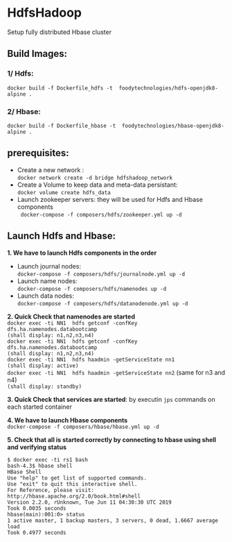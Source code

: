 # HdfsHadoop
Setup fully distributed Hbase cluster
## Build Images:
### 1/ Hdfs:<br/>
`docker build -f Dockerfile_hdfs -t  foodytechnologies/hdfs-openjdk8-alpine .`<br/>
### 2/ Hbase:<br/>
`docker build -f Dockerfile_hbase -t  foodytechnologies/hbase-openjdk8-alpine .`<br/>

## prerequisites:
+ Create a new network :<br/>
`docker network create -d bridge hdfshadoop_network`<br/>
+ Create a Volume to keep data and meta-data persistant:<br/>
`docker volume create hdfs_data`<br/>
+ Launch zookeeper servers: they will be used for Hdfs and Hbase components<br/>
` docker-compose -f composers/hdfs/zookeeper.yml up -d`
## Launch Hdfs and Hbase:
**1. We have to launch Hdfs components in the order**<br/>
+ Launch journal nodes:<br/>
`docker-compose -f composers/hdfs/journalnode.yml up -d` <br/>
+ Launch name nodes:<br/>
`docker-compose -f composers/hdfs/namenodes up -d` <br/>
+ Launch data nodes:<br/>
`docker-compose -f composers/hdfs/datanodenode.yml up -d` <br/>

**2. Quick Check that namenodes are started**<br/>
`docker exec -ti NN1  hdfs getconf -confKey dfs.ha.namenodes.databootcamp`<br/>
`(shall display: n1,n2,n3,n4)`<br/>
`docker exec -ti NN1  hdfs getconf -confKey dfs.ha.namenodes.databootcamp`<br/>
`(shall display: n1,n2,n3,n4)`<br/>
`docker exec -ti NN1  hdfs haadmin -getServiceState nn1`<br/>
`(shall display: active)`<br/>
`docker exec -ti NN1  hdfs haadmin -getServiceState nn2` (same for n3 and n4)<br/>
`(shall display: standby)`<br/>

**3. Quick Check that services are started**: by executin `jps` commands on each started container <br/>

**4. We have to launch Hbase components**<br/>
`docker-compose -f composers/hbase/hbase.yml up -d`<br/>

**5. Check that all is started correctly by connecting to hbase using shell and verifying status**<br/>
```
$ docker exec -ti rs1 bash
bash-4.3$ hbase shell
HBase Shell
Use "help" to get list of supported commands.
Use "exit" to quit this interactive shell.
For Reference, please visit: http://hbase.apache.org/2.0/book.html#shell
Version 2.2.0, rUnknown, Tue Jun 11 04:30:30 UTC 2019
Took 0.0035 seconds
hbase(main):001:0> status
1 active master, 1 backup masters, 3 servers, 0 dead, 1.6667 average load
Took 0.4977 seconds
```
